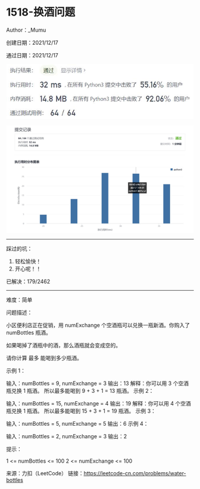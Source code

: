 # 1518-换酒问题

Author：_Mumu

创建日期：2021/12/17

通过日期：2021/12/17

![](./通过截图2.jpg)

![](./通过截图1.jpg)

*****

踩过的坑：

1. 轻松愉快！
2. 开心呢！！

已解决：179/2462

*****

难度：简单

问题描述：

小区便利店正在促销，用 numExchange 个空酒瓶可以兑换一瓶新酒。你购入了 numBottles 瓶酒。

如果喝掉了酒瓶中的酒，那么酒瓶就会变成空的。

请你计算 最多 能喝到多少瓶酒。

 

示例 1：



输入：numBottles = 9, numExchange = 3
输出：13
解释：你可以用 3 个空酒瓶兑换 1 瓶酒。
所以最多能喝到 9 + 3 + 1 = 13 瓶酒。
示例 2：



输入：numBottles = 15, numExchange = 4
输出：19
解释：你可以用 4 个空酒瓶兑换 1 瓶酒。
所以最多能喝到 15 + 3 + 1 = 19 瓶酒。
示例 3：

输入：numBottles = 5, numExchange = 5
输出：6
示例 4：

输入：numBottles = 2, numExchange = 3
输出：2


提示：

1 <= numBottles <= 100
2 <= numExchange <= 100

来源：力扣（LeetCode）
链接：https://leetcode-cn.com/problems/water-bottles
